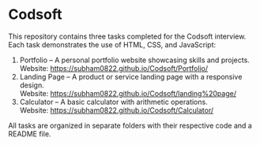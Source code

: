 # Codsoft

This repository contains three tasks completed for the Codsoft interview. Each task demonstrates the use of HTML, CSS, and JavaScript:

1. Portfolio – A personal portfolio website showcasing skills and projects.
   <br>Website: https://subham0822.github.io/Codsoft/Portfolio/
2. Landing Page – A product or service landing page with a responsive design.
   <br>Website: https://subham0822.github.io/Codsoft/landing%20page/
3. Calculator – A basic calculator with arithmetic operations.
   <br>Website: https://subham0822.github.io/Codsoft/Calculator/

All tasks are organized in separate folders with their respective code and a README file.

